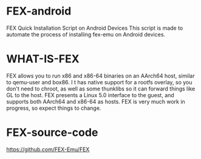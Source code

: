 # FEX-android
FEX Quick Installation Script on Android Devices 
This script is made to automate the process of installing fex-emu on Android devices.


# WHAT-IS-FEX
FEX allows you to run x86 and x86-64 binaries on an AArch64 host, similar to qemu-user and box86. I
t has native support for a rootfs overlay, so you don't need to chroot, as well as some thunklibs so it can forward things like GL to the host. FEX presents a Linux 5.0 interface to the guest, and supports both AArch64 and x86-64 as hosts. FEX is very much work in progress, so expect things to change.

# FEX-source-code 
https://github.com/FEX-Emu/FEX


